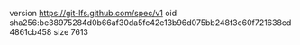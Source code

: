 version https://git-lfs.github.com/spec/v1
oid sha256:be38975284d0b66af30da5fc42e13b96d075bb248f3c60f721638cd4861cb458
size 7613
